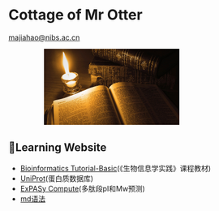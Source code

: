 # Cottage of Mr Otter
majiahao@nibs.ac.cn


<img src="书籍_mh1517477372998.jpg" height="150" style="margin-left:5em">

## 📖Learning Website
  * [Bioinformatics Tutorial-Basic](https://lulab2.gitbook.io/teaching/)(《生物信息学实践》课程教材)
  * [UniProt](https://www.uniprot.org/)(蛋白质数据库)
  * [ExPASy Compute](https://web.expasy.org/compute_pi/)(多肽段pI和Mw预测)
  * [md语法](https://github.com/adam-p/markdown-here/wiki/Markdown-Cheatsheet)
